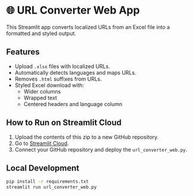 # 🌐 URL Converter Web App

This Streamlit app converts localized URLs from an Excel file into a formatted and styled output.

## Features
- Upload `.xlsx` files with localized URLs.
- Automatically detects languages and maps URLs.
- Removes `.html` suffixes from URLs.
- Styled Excel download with:
  - Wider columns
  - Wrapped text
  - Centered headers and language column

## How to Run on Streamlit Cloud
1. Upload the contents of this zip to a new GitHub repository.
2. Go to [Streamlit Cloud](https://share.streamlit.io/).
3. Connect your GitHub repository and deploy the `url_converter_web.py`.

## Local Development
```bash
pip install -r requirements.txt
streamlit run url_converter_web.py
```
